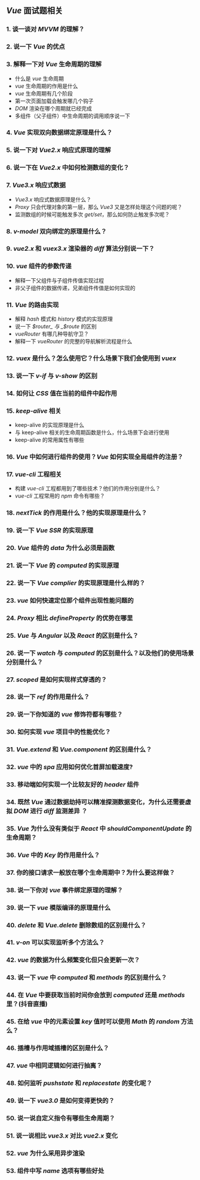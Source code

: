 ## _Vue_ 面试题相关

### 1. **谈一谈对 _MVVM_ 的理解？**

### 2. **说一下 _Vue_ 的优点**

### 3. **解释一下对 _Vue_ 生命周期的理解**

- 什么是 _vue_ 生命周期
- _vue_ 生命周期的作用是什么
- _vue_ 生命周期有几个阶段
- 第一次页面加载会触发哪几个钩子
- _DOM_ 渲染在哪个周期就已经完成
- 多组件（父子组件）中生命周期的调用顺序说一下

### 4. **_Vue_ 实现双向数据绑定原理是什么？**

### 5. **说一下对 _Vue2.x_ 响应式原理的理解**

### 6. **说一下在 _Vue2.x_ 中如何检测数组的变化？**

### 7. **_Vue3.x_ 响应式数据**

- _Vue3.x_ 响应式数据原理是什么？
- _Proxy_ 只会代理对象的第一层，那么 _Vue3_ 又是怎样处理这个问题的呢？
- 监测数组的时候可能触发多次 _get/set_，那么如何防止触发多次呢？

### 8. **_v-model_ 双向绑定的原理是什么？**

### 9. **_vue2.x_ 和 _vuex3.x_ 渲染器的 _diff_ 算法分别说一下？**

### 10. **_vue_ 组件的参数传递**

- 解释一下父组件与子组件传值实现过程
- 非父子组件的数据传递，兄弟组件传值是如何实现的

### 11. **_Vue_ 的路由实现**

- 解释 _hash_ 模式和 _history_ 模式的实现原理
- 说一下 _$router_ 与 _$route_ 的区别
- _vueRouter_ 有哪几种导航守卫？
- 解释一下 _vueRouter_ 的完整的导航解析流程是什么

### 12. **_vuex_ 是什么？怎么使用它？什么场景下我们会使用到 _vuex_**

### 13. **说一下 _v-if_ 与 _v-show_ 的区别**

### 14. **如何让 _CSS_ 值在当前的组件中起作用**

### 15. **_keep-alive_ 相关**

- keep-alive 的实现原理是什么
- 与 keep-alive 相关的生命周期函数是什么，什么场景下会进行使用
- keep-alive 的常用属性有哪些

### 16. **_Vue_ 中如何进行组件的使用？_Vue_ 如何实现全局组件的注册？**

### 17. **_vue-cli_ 工程相关**

- 构建 _vue-cli_ 工程都用到了哪些技术？他们的作用分别是什么？
- _vue-cli_ 工程常用的 _npm_ 命令有哪些？

### 18. **_nextTick_ 的作用是什么？他的实现原理是什么？**

### 19. **说一下 _Vue SSR_ 的实现原理**

### 20. **_Vue_ 组件的 _data_ 为什么必须是函数**

### 21. **说一下 _Vue_ 的 _computed_ 的实现原理**

### 22. **说一下 _Vue complier_ 的实现原理是什么样的？**

### 23. **_vue_ 如何快速定位那个组件出现性能问题的**

### 24. **_Proxy_ 相比 _defineProperty_ 的优势在哪里**

### 25. **_Vue_ 与 _Angular_ 以及 _React_ 的区别是什么？**

### 26. **说一下 _watch_ 与 _computed_ 的区别是什么？以及他们的使用场景分别是什么？**

### 27. **_scoped_ 是如何实现样式穿透的？**

### 28. **说一下 _ref_ 的作用是什么？**

### 29. **说一下你知道的 _vue_ 修饰符都有哪些？**

### 30. **如何实现 _vue_ 项目中的性能优化？**

### 31. **_Vue.extend_ 和 _Vue.component_ 的区别是什么？**

### 32. **_vue_ 中的 _spa_ 应用如何优化首屏加载速度?**

### 33. **移动端如何实现一个比较友好的 _header_ 组件**

### 34. **既然 _Vue_ 通过数据劫持可以精准探测数据变化，为什么还需要虚拟 _DOM_ 进行 _diff_ 监测差异 ？**

### 35. **_Vue_ 为什么没有类似于 _React_ 中 _shouldComponentUpdate_ 的生命周期？**

### 36. **_Vue_ 中的 _Key_ 的作用是什么？**

### 37. **你的接口请求一般放在哪个生命周期中？为什么要这样做？**

### 38. **说一下你对 _vue_ 事件绑定原理的理解？**

### 39. **说一下 _vue_ 模版编译的原理是什么**

### 40. **_delete_ 和 _Vue.delete_ 删除数组的区别是什么？**

### 41. **_v-on_ 可以实现监听多个方法么？**

### 42. **_vue_ 的数据为什么频繁变化但只会更新一次？**

### 43. **说一下 _vue_ 中 _computed_ 和 _methods_ 的区别是什么？**

### 44. **在 _Vue_ 中要获取当前时间你会放到 _computed_ 还是 _methods_ 里？(抖音直播)**

### 45. **在给 _vue_ 中的元素设置 _key_ 值时可以使用 _Math_ 的 _random_ 方法么？**

### 46. **插槽与作用域插槽的区别是什么？**

### 47. **_vue_ 中相同逻辑如何进行抽离？**

### 48. **如何监听 _pushstate_ 和 _replacestate_ 的变化呢？**

### 49. **说一下 _vue3.0_ 是如何变得更快的？**

### 50. 说一说自定义指令有哪些生命周期？

### 51. 说一说相比 _vue3.x_ 对比 _vue2.x_ 变化

### 52. _vue_ 为什么采用异步渲染

### 53. 组件中写 _name_ 选项有哪些好处


